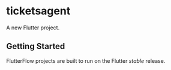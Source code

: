 # ticketsagent

A new Flutter project.

## Getting Started

FlutterFlow projects are built to run on the Flutter _stable_ release.

